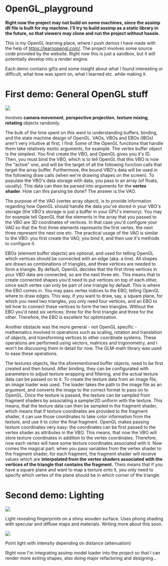# OpenGL_playground

**Right now the project may not build on some machines, since the assimp dll file is built for my machine. I'll try to build assimp as a static library in the future, so that viewers may clone and run the project without hassle.**

This is my OpenGL learning place, where I push demos I have made with the help of https://learnopengl.com/. The project involves some source code provided by the website. Right now this is just a sandbox, but it will potentially develop into a render engine.

Each demo contains gif(s and some insight about what I found interesting or difficult, what time was spent on, what I learned etc. while making it.

# First demo: General OpenGL stuff
![](https://github.com/Willecode/OpenGL_playground/blob/2dfa82c6d87e0cb0e0101d795676d0cf87300143/gifs/movement_demo.gif)

Involves **camera movement**, **perspective projection**, **texture mixing**, **rotating** objects randomly.

The bulk of the time spent on this went to understanding buffers, binding, and the state machine design of OpenGL. VAOs, VBOs and EBOs (IBOs) aren't very intuitive at first, I find: Some of the OpenGL functions that handle them take relatively exotic arguments, for example. The vertex buffer object is the simplest. You first create the VBO, and OpenGL gives you it's ID. Then, you must bind the VBO, which is to tell OpenGL that this VBO is now the "active" one, and will be the target of all the following function calls that target the array buffer. Furthermore, the bound VBO's data will be used in the following draw calls (when we're drawing shapes on the screen). To populate the VBO's data storage with data, you pass in an array (of floats, usually). This data can then be parsed into arguments for the **vertex shader**. How can this parsing be done? The answer is the VAO.

The purpose of the VAO (vertex array object), is to provide information regarding how OpenGL should handle the data you've stored in your VBO's storage (the VBO's storage is just a buffer in your GPU's memory). You may for example tell OpenGL that the elements in the array that you passed to the VBO are 3D coordinates of vertices. In that case you'd configure your VAO so that the first three elements represents the first vertex, the next three represent the next one etc. The practical usage of the VAO is similar to the VBO: you first create the VAO, you bind it, and then use it's methods to configure it.

EBOs (element buffer objects) are optional, and used for telling OpenGL which vertices should be connected with an edge (aka. a line). All shapes are drawn as combinations of triangles, and three vertices are needed to form a triangle. By default, OpenGL decides that the first three vertices in your VBO data are connected, so are the next three etc. This means that to create connected shapes you'd need to put vertices on top of each other, since each vertex can only be part of one triangle by default. This is where the EBO comes in. You may pass vertex indices to the EBO, telling OpenGL where to draw edges. This way, if you want to draw, say, a square plane, for which you need two triangles, you only need four vertices, and an EBO to tell how to connect these vertices to form the two triangles. Without the EBO you'd need six vertices: three for the first triangle and three for the other. Therefore, the EBO is excellent for optimization.

Another obstacle was the more general - not OpenGL specific - mathematics involved in operations such as scaling, rotation and translation of objects, and transforming vertices to other coordinate systems. These operations are performed using vectors, matrices and trigonometry, and I won't be discussing them in detail for now. The GLM-math library was used to ease these operations.

The textures objects, like the aforementioned buffer objects, need to be first created and then bound. After binding, they can be configurated with parameters to adjust texture wrapping and filtering, and the actual texture data can be passed on to it. To create the texture data from an image file, an image loader was used. The loader takes the path to the image file as an argument, and converts the image to the correct format to pass on to OpenGL. Once the texture is passed, the texture can be sampled from fragment shaders by associating a sampler2D uniform with the texture. This means, that the texture data can then be sampled in the fragment shader, which means that if texture coordinates are provided to the fragment shader, it can use those coordinates to take color information from the texture, and use it to color the final fragment. OpenGL makes passing texture coordinates very easy: the coordinates can be first passed to the vertex shader as attributes in the VBO. This means, that now the VBO will store texture coordinates in addition to the vertex coordinates. Therefore, now each vertex will have some texture coordinates associated with it. Now comes the magical part: when you pass variables from the vertex shader to the fragment shader, for each fragment, the fragment shader will receive values which are **interpolated from the vertex shaders associated with the vertices of the triangle that contains the fragment.** Theis means that if you have a square plane and want to map a texture onto it, you only need to specify which vertex of the plane should be in which corner of the triangle.

# Second demo: Lighting
![](https://github.com/Willecode/OpenGL_playground/blob/2dfa82c6d87e0cb0e0101d795676d0cf87300143/gifs/specular-diffuse-map.gif)

Light revealing fingerprints on a shiny wooden surface. Uses phong shading with specular and diffuse maps and materials. Writing more about this soon.

![](https://github.com/Willecode/OpenGL_playground/blob/2dfa82c6d87e0cb0e0101d795676d0cf87300143/gifs/point-light.gif)

Point light with intensity depending on distance (attenuation)

Right now I'm integrating assimp model loader into the project so that I can render more exiting shapes, also doing major refactoring and designing...
